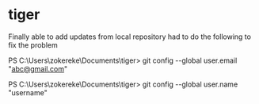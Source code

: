 # tiger
Finally able to add updates from local repository 
had to do the following to fix the problem

PS C:\Users\zokereke\Documents\tiger> git config --global user.email "abc@gmail.com"

PS C:\Users\zokereke\Documents\tiger> git config --global user.name "username"

